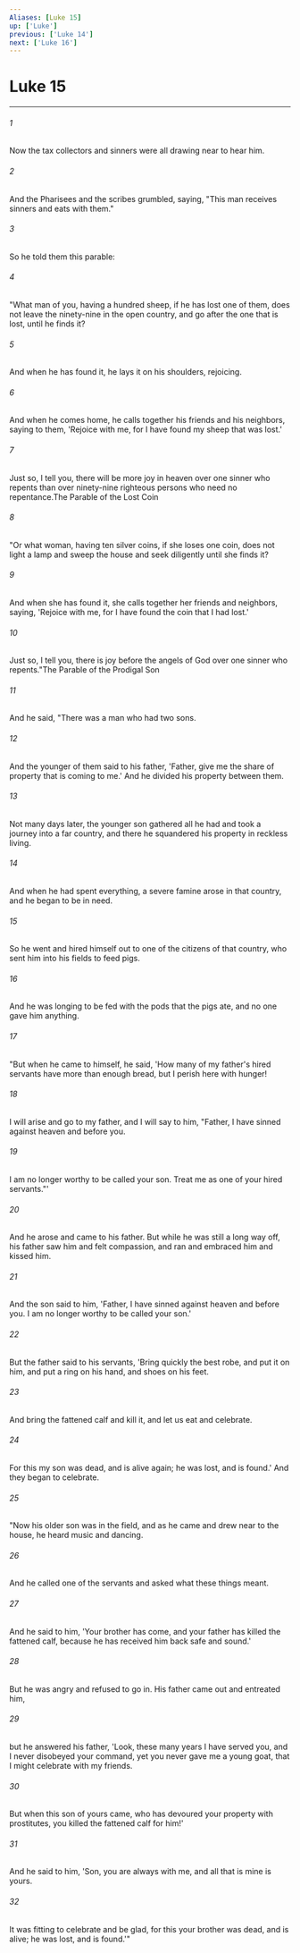 ```yaml
---
Aliases: [Luke 15]
up: ['Luke']
previous: ['Luke 14']
next: ['Luke 16']
---
```

# Luke 15
***



###### 1 
Now the tax collectors and sinners were all drawing near to hear him. 

###### 2 
And the Pharisees and the scribes grumbled, saying, "This man receives sinners and eats with them." 

###### 3 
So he told them this parable: 

###### 4 
"What man of you, having a hundred sheep, if he has lost one of them, does not leave the ninety-nine in the open country, and go after the one that is lost, until he finds it? 

###### 5 
And when he has found it, he lays it on his shoulders, rejoicing. 

###### 6 
And when he comes home, he calls together his friends and his neighbors, saying to them, 'Rejoice with me, for I have found my sheep that was lost.' 

###### 7 
Just so, I tell you, there will be more joy in heaven over one sinner who repents than over ninety-nine righteous persons who need no repentance.The Parable of the Lost Coin 

###### 8 
"Or what woman, having ten silver coins, if she loses one coin, does not light a lamp and sweep the house and seek diligently until she finds it? 

###### 9 
And when she has found it, she calls together her friends and neighbors, saying, 'Rejoice with me, for I have found the coin that I had lost.' 

###### 10 
Just so, I tell you, there is joy before the angels of God over one sinner who repents."The Parable of the Prodigal Son 

###### 11 
And he said, "There was a man who had two sons. 

###### 12 
And the younger of them said to his father, 'Father, give me the share of property that is coming to me.' And he divided his property between them. 

###### 13 
Not many days later, the younger son gathered all he had and took a journey into a far country, and there he squandered his property in reckless living. 

###### 14 
And when he had spent everything, a severe famine arose in that country, and he began to be in need. 

###### 15 
So he went and hired himself out to one of the citizens of that country, who sent him into his fields to feed pigs. 

###### 16 
And he was longing to be fed with the pods that the pigs ate, and no one gave him anything. 

###### 17 
"But when he came to himself, he said, 'How many of my father's hired servants have more than enough bread, but I perish here with hunger! 

###### 18 
I will arise and go to my father, and I will say to him, "Father, I have sinned against heaven and before you. 

###### 19 
I am no longer worthy to be called your son. Treat me as one of your hired servants."' 

###### 20 
And he arose and came to his father. But while he was still a long way off, his father saw him and felt compassion, and ran and embraced him and kissed him. 

###### 21 
And the son said to him, 'Father, I have sinned against heaven and before you. I am no longer worthy to be called your son.' 

###### 22 
But the father said to his servants, 'Bring quickly the best robe, and put it on him, and put a ring on his hand, and shoes on his feet. 

###### 23 
And bring the fattened calf and kill it, and let us eat and celebrate. 

###### 24 
For this my son was dead, and is alive again; he was lost, and is found.' And they began to celebrate. 

###### 25 
"Now his older son was in the field, and as he came and drew near to the house, he heard music and dancing. 

###### 26 
And he called one of the servants and asked what these things meant. 

###### 27 
And he said to him, 'Your brother has come, and your father has killed the fattened calf, because he has received him back safe and sound.' 

###### 28 
But he was angry and refused to go in. His father came out and entreated him, 

###### 29 
but he answered his father, 'Look, these many years I have served you, and I never disobeyed your command, yet you never gave me a young goat, that I might celebrate with my friends. 

###### 30 
But when this son of yours came, who has devoured your property with prostitutes, you killed the fattened calf for him!' 

###### 31 
And he said to him, 'Son, you are always with me, and all that is mine is yours. 

###### 32 
It was fitting to celebrate and be glad, for this your brother was dead, and is alive; he was lost, and is found.'"
